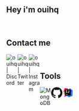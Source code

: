## Hey i'm ouihq


<br />

## Contact me
[<img align="left" alt="ouihq | Discord" width="30px" src="https://seeklogo.com/images/D/discord-color-logo-E5E6DFEF80-seeklogo.com.png" />](https://aurelis.xyz/discord)
[<img align="left" alt="ouihq | Twitter" width="30px" src="https://upload.wikimedia.org/wikipedia/de/9/9f/Twitter_bird_logo_2012.svg" />](https://twitter.com/ouihq1)
[<img align="left" alt="ouihq | Instagram" width="30px" src="https://upload.wikimedia.org/wikipedia/commons/thumb/e/e7/Instagram_logo_2016.svg/2000px-Instagram_logo_2016.svg.png" />](https://www.youtube.com/watch?v=dQw4w9WgXcQ)

<br />

## Tools
<img align="left" alt="MongoDB" width="30px" src="https://gocode.colorado.gov/wp-content/uploads/2020/11/MongoDB-sm-logo-500x400.gif" />
<img align="left" alt="GitHub" width="30px" src="https://raw.githubusercontent.com/github/explore/master/topics/github/github.png?" />
<img align="left" alt="InteliJ" width="30px" src="https://github.com/ouihq/ouihq/blob/main/icons/Intellij.png" />

